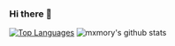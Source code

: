 ### Hi there 👋

[![Top Languages](https://github-readme-stats.vercel.app/api/top-langs/?username=mxmory&layout=compact)]()
![mxmory's github stats](https://github-readme-stats.vercel.app/api?username=mxmory&show_icons=true&include_all_commits=true&count_private=true)

<!--
**mxmory/mxmory** is a ✨ _special_ ✨ repository because its `README.md` (this file) appears on your GitHub profile.

Here are some ideas to get you started:

- 🔭 I’m currently working on ...
- 🌱 I’m currently learning ...
- 👯 I’m looking to collaborate on ...
- 🤔 I’m looking for help with ...
- 💬 Ask me about ...
- 📫 How to reach me: ...
- 😄 Pronouns: ...
- ⚡ Fun fact: ...
-->
